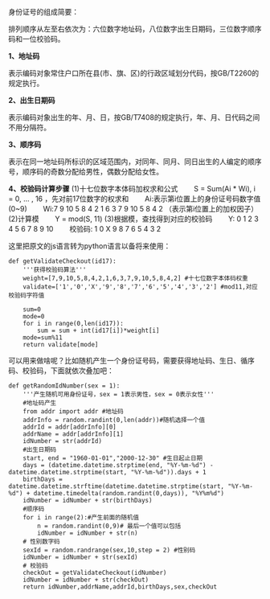 身份证号的组成简要：


排列顺序从左至右依次为：六位数字地址码，八位数字出生日期码，三位数字顺序码和一位校验码。 

**1、地址码**

表示编码对象常住户口所在县(市、旗、区)的行政区域划分代码，按GB/T2260的规定执行。

**2、出生日期码**

表示编码对象出生的年、月、日，按GB/T7408的规定执行，年、月、日代码之间不用分隔符。 

**3、顺序码**

表示在同一地址码所标识的区域范围内，对同年、同月、同日出生的人编定的顺序号，顺序码的奇数分配给男性，偶数分配给女性。 

**4、校验码计算步骤**
(1)十七位数字本体码加权求和公式 
　　S = Sum(Ai * Wi), i = 0, ... , 16 ，先对前17位数字的权求和 
　　Ai:表示第i位置上的身份证号码数字值(0~9) 
　　Wi:7 9 10 5 8 4 2 1 6 3 7 9 10 5 8 4 2 （表示第i位置上的加权因子）
(2)计算模 
　　Y = mod(S, 11)
(3)根据模，查找得到对应的校验码 
　　Y: 0 1 2 3 4 5 6 7 8 9 10 
　　校验码: 1 0 X 9 8 7 6 5 4 3 2

这里把原文的js语言转为python语言以备将来使用：
```
def getValidateCheckout(id17):
    '''获得校验码算法'''
    weight=[7,9,10,5,8,4,2,1,6,3,7,9,10,5,8,4,2] #十七位数字本体码权重   
    validate=['1','0','X','9','8','7','6','5','4','3','2'] #mod11,对应校验码字符值   

    sum=0
    mode=0
    for i in range(0,len(id17)):
        sum = sum + int(id17[i])*weight[i]
    mode=sum%11
    return validate[mode]
```
可以用来做啥呢？比如随机产生一个身份证号码，需要获得地址码、生日、循序码、校验码，下面就依次叠加吧：
```
def getRandomIdNumber(sex = 1):
    '''产生随机可用身份证号，sex = 1表示男性，sex = 0表示女性'''
    #地址码产生
    from addr import addr #地址码
    addrInfo = random.randint(0,len(addr))#随机选择一个值
    addrId = addr[addrInfo][0]
    addrName = addr[addrInfo][1]
    idNumber = str(addrId)
    #出生日期码
    start, end = "1960-01-01","2000-12-30" #生日起止日期
    days = (datetime.datetime.strptime(end, "%Y-%m-%d") - datetime.datetime.strptime(start, "%Y-%m-%d")).days + 1
    birthDays = datetime.datetime.strftime(datetime.datetime.strptime(start, "%Y-%m-%d") + datetime.timedelta(random.randint(0,days)), "%Y%m%d")
    idNumber = idNumber + str(birthDays)
    #顺序码
    for i in range(2):#产生前面的随机值
        n = random.randint(0,9)# 最后一个值可以包括
        idNumber = idNumber + str(n)
    # 性别数字码
    sexId = random.randrange(sex,10,step = 2) #性别码
    idNumber = idNumber + str(sexId)
    # 校验码
    checkOut = getValidateCheckout(idNumber)
    idNumber = idNumber + str(checkOut)
    return idNumber,addrName,addrId,birthDays,sex,checkOut
```

